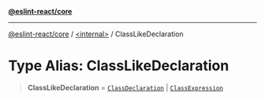 [**@eslint-react/core**](../../README.md)

***

[@eslint-react/core](../../README.md) / [\<internal\>](../README.md) / ClassLikeDeclaration

# Type Alias: ClassLikeDeclaration

> **ClassLikeDeclaration** = [`ClassDeclaration`](../interfaces/ClassDeclaration.md) \| [`ClassExpression`](../interfaces/ClassExpression-1.md)
